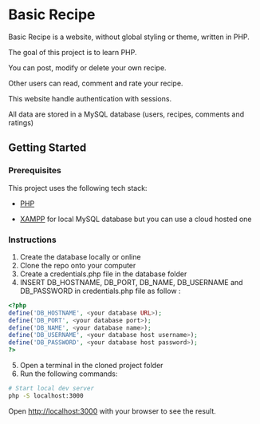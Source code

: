 # Basic Recipe

Basic Recipe is a website, without global styling or theme, written in PHP.

The goal of this project is to learn PHP.

You can post, modify or delete your own recipe.

Other users can read, comment and rate your recipe.

This website handle authentication with sessions.

All data are stored in a MySQL database (users, recipes, comments and ratings)

## Getting Started

### Prerequisites

This project uses the following tech stack:

-   [PHP](https://www.php.net/downloads)

-   [XAMPP](https://www.apachefriends.org/fr/index.html) for local MySQL database but you can use a cloud hosted one

### Instructions

1. Create the database locally or online
2. Clone the repo onto your computer
3. Create a credentials.php file in the database folder
4. INSERT DB_HOSTNAME, DB_PORT, DB_NAME, DB_USERNAME and DB_PASSWORD in credentials.php file as follow :

```php
<?php
define('DB_HOSTNAME', <your database URL>);
define('DB_PORT', <your database port>);
define('DB_NAME', <your database name>);
define('DB_USERNAME', <your database host username>);
define('DB_PASSWORD', <your database host password>);
?>
```

5. Open a terminal in the cloned project folder
6. Run the following commands:

```bash
# Start local dev server
php -S localhost:3000
```

Open [http://localhost:3000](http://localhost:3000) with your browser to see the result.

